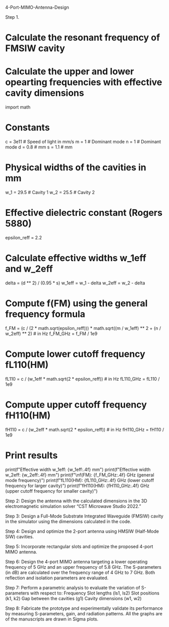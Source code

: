  4-Port-MIMO-Antenna-Design
 
 Step 1.
# Calculate the resonant frequency of FMSIW cavity 
# Calculate the upper and lower opearting frequencies with effective cavity dimensions 
import math
# Constants
c = 3e11  # Speed of light in mm/s
m = 1     # Dominant mode
n = 1     # Dominant mode
d = 0.8   # mm
s = 1.1   # mm

# Physical widths of the cavities in mm
w_1 = 29.5  # Cavity 1
w_2 = 25.5  # Cavity 2

# Effective dielectric constant (Rogers 5880)
epsilon_reff = 2.2

# Calculate effective widths w_1eff and w_2eff 
delta = (d ** 2) / (0.95 * s)
w_1eff = w_1 - delta
w_2eff = w_2 - delta

# Compute f(FM) using the general frequency formula
f_FM = (c / (2 * math.sqrt(epsilon_reff))) * math.sqrt((m / w_1eff) ** 2 + (n / w_2eff) ** 2)  # in Hz
f_FM_GHz = f_FM / 1e9

# Compute lower cutoff frequency fL110(HM)
fL110 = c / (w_1eff * math.sqrt(2 * epsilon_reff))  # in Hz
fL110_GHz = fL110 / 1e9

# Compute upper cutoff frequency fH110(HM)
fH110 = c / (w_2eff * math.sqrt(2 * epsilon_reff))  # in Hz
fH110_GHz = fH110 / 1e9

# Print results
print(f"Effective width w_1eff: {w_1eff:.4f} mm")
print(f"Effective width w_2eff: {w_2eff:.4f} mm")
print(f"\nf(FM): {f_FM_GHz:.4f} GHz (general mode frequency)")
print(f"fL110(HM): {fL110_GHz:.4f} GHz (lower cutoff frequency for larger cavity)")
print(f"fH110(HM): {fH110_GHz:.4f} GHz (upper cutoff frequency for smaller cavity)")

Step 2: Design the antenna with the calculated dimensions in the 3D electromagnetic simulation solver “CST Microwave Studio 2022.”

Step 3: Design a Full-Mode Substrate Integrated Waveguide (FMSIW) cavity in the simulator using the dimensions calculated in the code.

Step 4: Design and optimize the 2-port antenna using HMSIW (Half-Mode SIW) cavities.

Step 5: Incorporate rectangular slots and optimize the proposed 4-port MIMO antenna.

Step 6: Design the 4-port MIMO antenna targeting a lower operating frequency of 5 GHz and an upper frequency of 5.8 GHz. The S-parameters (in dB) are calculated over the frequency range of 4 GHz to 7 GHz. Both reflection and isolation parameters are evaluated.

Step 7: Perform a parametric analysis to evaluate the variation of S-parameters with respect to:
Frequency
Slot lengths (ls1, ls2)
Slot positions (k1, k2)
Gap between the cavities (g1)
Cavity dimensions (w1, w2)

Step 8: Fabricate the prototype and experimentally validate its performance by measuring S-parameters, gain, and radiation patterns.
All the graphs are of the manuscripts are drawn in Sigma plots. 

